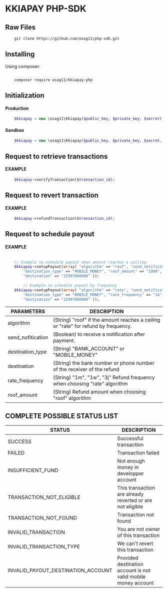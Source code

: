 # KKIAPAY PHP-SDK

## Raw Files

```bash
    git clone https://github.com/osag11/php-sdk.git
```


 
## Installing

  

Using composer:
  

```bash

    composer require osag11/kkiapay-php

```

## Initialization

#### Production
```php
    $kkiapay = new \osag11\Kkiapay($public_key, $private_key, $secret);
```

#### Sandbox
```php
    $kkiapay = new \osag11\Kkiapay($public_key, $private_key, $secret, $sandbox = true);
```
  

## Request to retrieve transactions 

#### EXAMPLE
```php
    $kkiapay->verifyTransaction($transaction_id);
```

## Request to revert transaction 

#### EXAMPLE

```php
    $kkiapay->refundTransaction($transaction_id);
```

## Request to schedule payout 

#### EXAMPLE

```php
    
    // Example to schedule payout when amount reaches a ceiling
    $kkiapay->setupPayout(array( "algorithm" => "roof", "send_notification" => true, 
        "destination_type" => "MOBILE_MONEY", "roof_amount" => "1000", 
        "destination" => "22997000000" ));
        
        // Example to schedule payout by frequency
    $kkiapay->setupPayout(array( "algorithm" => "rate", "send_notification" => true, 
        "destination_type" => "MOBILE_MONEY", "rate_frequency" => "1m", 
        "destination" => "22997000000" ));
```

| PARAMETERS      | DESCRIPTION             |
| ----------- | ----------------------- |
| algorithm    | (String)   "roof" if the amount reaches a ceiling or "rate" for refund by frequency. |
| send_nofitication      | (Boolean) to receive a notification after payment.                   |
| destination_type    | (String) "BANK_ACCOUNT" or "MOBILE_MONEY"              |
| destination |  (String) the bank number or phone number of the receiver of the refund |
| rate_frequency | (String) "1m", "1w", "3j" Refund frequency when choosing "rate" algorithm  |
| roof_amount | (String) Refund amount when choosing "roof" algorithm  |

## COMPLETE  POSSIBLE STATUS LIST

| STATUS      | DESCRIPTION             |
| ----------- | ----------------------- |
|  SUCCESS    |        Successful transaction                 |
| FAILED      |         Transaction failed                |
| INSUFFICIENT_FUND    | Not enough money in developper  account              |
| TRANSACTION_NOT_ELIGIBLE | This transaction  are already reverted or are not eligible                    |
| TRANSACTION_NOT_FOUND |  Transaction not found |
| INVALID_TRANSACTION | You are not owner of this transaction  |
| INVALID_TRANSACTION_TYPE | We can't revert this transaction  |
| INVALID_PAYOUT_DESTINATION_ACCOUNT | Provided destination account is not valid mobile money account |
